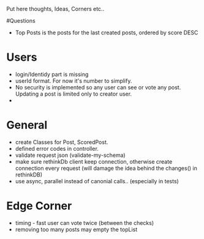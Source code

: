 Put here thoughts, Ideas, Corners etc..

#Questions
- Top Posts is the posts for the last created posts, ordered by score DESC

# Users
- login/Identidy part is missing
- userId format. For now it's number to simplify.
- No security is implemented so any user can see or vote any post.
  Updating a post is limited only to creator user.
- 


# General
- create Classes for Post, ScoredPost.
- defined error codes in controller.
- validate request json (validate-my-schema)
- make sure rethinkDb client keep connection, otherwise create connection every request
  (will damage the idea behind the changes() in rethinkDB)
- use async, parallel instead of canonial calls.. (especially in tests)


# Edge Corner
- timing - fast user can vote twice (between the checks)
- removing too many posts may empty the topList

